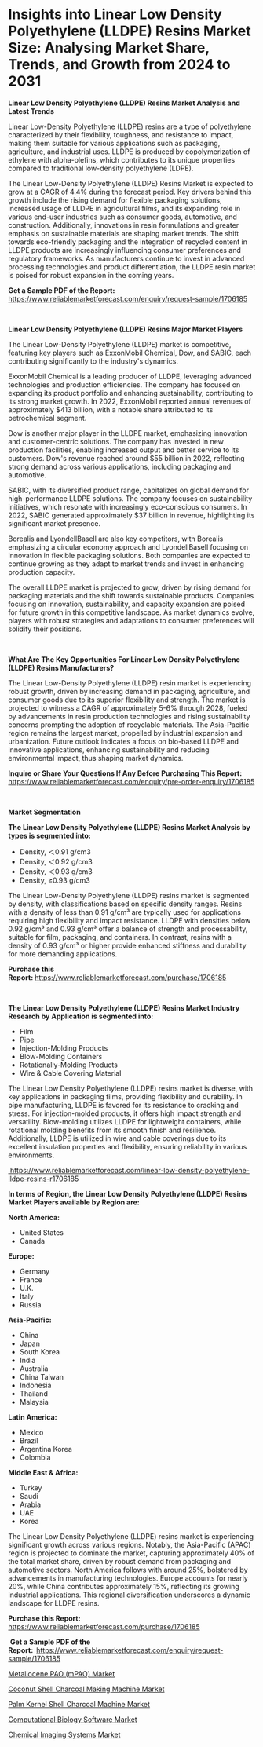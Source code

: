 <p><h1>Insights into Linear Low Density Polyethylene (LLDPE) Resins Market Size: Analysing Market Share, Trends, and Growth from 2024 to 2031</h1></p><p><strong>Linear Low Density Polyethylene (LLDPE) Resins Market Analysis and Latest Trends</strong></p>
<p><p>Linear Low-Density Polyethylene (LLDPE) resins are a type of polyethylene characterized by their flexibility, toughness, and resistance to impact, making them suitable for various applications such as packaging, agriculture, and industrial uses. LLDPE is produced by copolymerization of ethylene with alpha-olefins, which contributes to its unique properties compared to traditional low-density polyethylene (LDPE). </p><p>The Linear Low-Density Polyethylene (LLDPE) Resins Market is expected to grow at a CAGR of 4.4% during the forecast period. Key drivers behind this growth include the rising demand for flexible packaging solutions, increased usage of LLDPE in agricultural films, and its expanding role in various end-user industries such as consumer goods, automotive, and construction. Additionally, innovations in resin formulations and greater emphasis on sustainable materials are shaping market trends. The shift towards eco-friendly packaging and the integration of recycled content in LLDPE products are increasingly influencing consumer preferences and regulatory frameworks. As manufacturers continue to invest in advanced processing technologies and product differentiation, the LLDPE resin market is poised for robust expansion in the coming years.</p></p>
<p><strong>Get a Sample PDF of the Report:&nbsp;</strong> <a href="https://www.reliablemarketforecast.com/enquiry/request-sample/1706185?utm_campaign=1530&utm_medium=2&utm_source=Github&utm_content=ia&utm_term=21102024&utm_id=linear-low-density-polyethylene-lldpe-resins">https://www.reliablemarketforecast.com/enquiry/request-sample/1706185</a></p>
<p>&nbsp;</p>
<p><strong>Linear Low Density Polyethylene (LLDPE) Resins Major Market Players</strong></p>
<p><p>The Linear Low-Density Polyethylene (LLDPE) market is competitive, featuring key players such as ExxonMobil Chemical, Dow, and SABIC, each contributing significantly to the industry's dynamics. </p><p>ExxonMobil Chemical is a leading producer of LLDPE, leveraging advanced technologies and production efficiencies. The company has focused on expanding its product portfolio and enhancing sustainability, contributing to its strong market growth. In 2022, ExxonMobil reported annual revenues of approximately $413 billion, with a notable share attributed to its petrochemical segment.</p><p>Dow is another major player in the LLDPE market, emphasizing innovation and customer-centric solutions. The company has invested in new production facilities, enabling increased output and better service to its customers. Dow's revenue reached around $55 billion in 2022, reflecting strong demand across various applications, including packaging and automotive.</p><p>SABIC, with its diversified product range, capitalizes on global demand for high-performance LLDPE solutions. The company focuses on sustainability initiatives, which resonate with increasingly eco-conscious consumers. In 2022, SABIC generated approximately $37 billion in revenue, highlighting its significant market presence.</p><p>Borealis and LyondellBasell are also key competitors, with Borealis emphasizing a circular economy approach and LyondellBasell focusing on innovation in flexible packaging solutions. Both companies are expected to continue growing as they adapt to market trends and invest in enhancing production capacity.</p><p>The overall LLDPE market is projected to grow, driven by rising demand for packaging materials and the shift towards sustainable products. Companies focusing on innovation, sustainability, and capacity expansion are poised for future growth in this competitive landscape. As market dynamics evolve, players with robust strategies and adaptations to consumer preferences will solidify their positions.</p></p>
<p>&nbsp;</p>
<p><strong>What Are The Key Opportunities For Linear Low Density Polyethylene (LLDPE) Resins Manufacturers?</strong></p>
<p><p>The Linear Low-Density Polyethylene (LLDPE) resin market is experiencing robust growth, driven by increasing demand in packaging, agriculture, and consumer goods due to its superior flexibility and strength. The market is projected to witness a CAGR of approximately 5-6% through 2028, fueled by advancements in resin production technologies and rising sustainability concerns prompting the adoption of recyclable materials. The Asia-Pacific region remains the largest market, propelled by industrial expansion and urbanization. Future outlook indicates a focus on bio-based LLDPE and innovative applications, enhancing sustainability and reducing environmental impact, thus shaping market dynamics.</p></p>
<p><strong>Inquire or Share Your Questions If Any Before Purchasing This Report:</strong> <a href="https://www.reliablemarketforecast.com/enquiry/pre-order-enquiry/1706185?utm_campaign=1530&utm_medium=2&utm_source=Github&utm_content=ia&utm_term=21102024&utm_id=linear-low-density-polyethylene-lldpe-resins">https://www.reliablemarketforecast.com/enquiry/pre-order-enquiry/1706185</a></p>
<p>&nbsp;</p>
<p><strong>Market Segmentation</strong></p>
<p><strong>The Linear Low Density Polyethylene (LLDPE) Resins Market Analysis by types is segmented into:</strong></p>
<p><ul><li>Density, ＜0.91 g/cm3</li><li>Density, ＜0.92 g/cm3</li><li>Density, ＜0.93 g/cm3</li><li>Density, ≥0.93 g/cm3</li></ul></p>
<p><p>The Linear Low-Density Polyethylene (LLDPE) resins market is segmented by density, with classifications based on specific density ranges. Resins with a density of less than 0.91 g/cm³ are typically used for applications requiring high flexibility and impact resistance. LLDPE with densities below 0.92 g/cm³ and 0.93 g/cm³ offer a balance of strength and processability, suitable for film, packaging, and containers. In contrast, resins with a density of 0.93 g/cm³ or higher provide enhanced stiffness and durability for more demanding applications.</p></p>
<p><strong>Purchase this Report:&nbsp;</strong><a href="https://www.reliablemarketforecast.com/purchase/1706185?utm_campaign=1530&utm_medium=2&utm_source=Github&utm_content=ia&utm_term=21102024&utm_id=linear-low-density-polyethylene-lldpe-resins">https://www.reliablemarketforecast.com/purchase/1706185</a></p>
<p>&nbsp;</p>
<p><strong>The Linear Low Density Polyethylene (LLDPE) Resins Market Industry Research by Application is segmented into:</strong></p>
<p><ul><li>Film</li><li>Pipe</li><li>Injection-Molding Products</li><li>Blow-Molding Containers</li><li>Rotationally-Molding Products</li><li>Wire & Cable Covering Material</li></ul></p>
<p><p>The Linear Low Density Polyethylene (LLDPE) resins market is diverse, with key applications in packaging films, providing flexibility and durability. In pipe manufacturing, LLDPE is favored for its resistance to cracking and stress. For injection-molded products, it offers high impact strength and versatility. Blow-molding utilizes LLDPE for lightweight containers, while rotational molding benefits from its smooth finish and resilience. Additionally, LLDPE is utilized in wire and cable coverings due to its excellent insulation properties and flexibility, ensuring reliability in various environments.</p></p>
<p><a href="https://www.reliablemarketforecast.com/linear-low-density-polyethylene-lldpe-resins-r1706185?utm_campaign=1530&utm_medium=2&utm_source=Github&utm_content=ia&utm_term=21102024&utm_id=linear-low-density-polyethylene-lldpe-resins">&nbsp;https://www.reliablemarketforecast.com/linear-low-density-polyethylene-lldpe-resins-r1706185</a></p>
<p><strong>In terms of Region, the Linear Low Density Polyethylene (LLDPE) Resins Market Players available by Region are:</strong></p>
<p>
    <p> <strong> North America: </strong>
        <ul>
            <li>United States</li>
            <li>Canada</li>
        </ul>
        </p> 
    <p> <strong> Europe: </strong>
        <ul>
            <li>Germany</li>
            <li>France</li>
            <li>U.K.</li>
            <li>Italy</li>
            <li>Russia</li>
        </ul>
        </p> 
    <p> <strong> Asia-Pacific: </strong>
        <ul>
            <li>China</li>
            <li>Japan</li>
            <li>South Korea</li>
            <li>India</li>
            <li>Australia</li>
            <li>China Taiwan</li>
            <li>Indonesia</li>
            <li>Thailand</li>
            <li>Malaysia</li>
        </ul>
        </p> 
    <p> <strong> Latin America: </strong>
        <ul>
            <li>Mexico</li>
            <li>Brazil</li>
            <li>Argentina Korea</li>
            <li>Colombia</li>
        </ul>
        </p> 
    <p> <strong> Middle East & Africa: </strong>
        <ul>
            <li>Turkey</li>
            <li>Saudi</li>
            <li>Arabia</li>
            <li>UAE</li>
            <li>Korea</li>
        </ul>
    </p>
    </p>
<p><p>The Linear Low Density Polyethylene (LLDPE) resins market is experiencing significant growth across various regions. Notably, the Asia-Pacific (APAC) region is projected to dominate the market, capturing approximately 40% of the total market share, driven by robust demand from packaging and automotive sectors. North America follows with around 25%, bolstered by advancements in manufacturing technologies. Europe accounts for nearly 20%, while China contributes approximately 15%, reflecting its growing industrial applications. This regional diversification underscores a dynamic landscape for LLDPE resins.</p></p>
<p><strong>Purchase this Report: </strong><a href="https://www.reliablemarketforecast.com/purchase/1706185?utm_campaign=1530&utm_medium=2&utm_source=Github&utm_content=ia&utm_term=21102024&utm_id=linear-low-density-polyethylene-lldpe-resins">https://www.reliablemarketforecast.com/purchase/1706185</a></p>
<p>&nbsp;<strong>Get a Sample PDF of the Report:&nbsp;&nbsp;</strong><a href="https://www.reliablemarketforecast.com/enquiry/request-sample/1706185?utm_campaign=1530&utm_medium=2&utm_source=Github&utm_content=ia&utm_term=21102024&utm_id=linear-low-density-polyethylene-lldpe-resins">https://www.reliablemarketforecast.com/enquiry/request-sample/1706185</a></p>
<p><strong></strong></p>
<p><p><a href="https://github.com/haileebaz8dp/Market-Research-Report-List-1/blob/main/metallocene-pao-mpao-market.md?utm_campaign=1530&utm_medium=2&utm_source=Github&utm_content=ia&utm_term=21102024&utm_id=linear-low-density-polyethylene-lldpe-resins">Metallocene PAO (mPAO) Market</a></p><p><a href="https://issuu.com/reportprime-2/docs/coconut-shell-charcoal-making-machi_991d216c266a1e?utm_campaign=1530&utm_medium=2&utm_source=Github&utm_content=ia&utm_term=21102024&utm_id=linear-low-density-polyethylene-lldpe-resins">Coconut Shell Charcoal Making Machine Market</a></p><p><a href="https://issuu.com/reportprime-2/docs/palm-kernel-shell-charcoal-machine-_81fba4695479e5?utm_campaign=1530&utm_medium=2&utm_source=Github&utm_content=ia&utm_term=21102024&utm_id=linear-low-density-polyethylene-lldpe-resins">Palm Kernel Shell Charcoal Machine Market</a></p><p><a href="https://www.linkedin.com/pulse/digital-transformation-computational-biology-software-industry-9fmbc?utm_campaign=1530&utm_medium=2&utm_source=Github&utm_content=ia&utm_term=21102024&utm_id=linear-low-density-polyethylene-lldpe-resins">Computational Biology Software Market</a></p><p><a href="https://www.linkedin.com/pulse/chemical-imaging-systems-market-emerging-trends-future-prospects-tvbvc?utm_campaign=1530&utm_medium=2&utm_source=Github&utm_content=ia&utm_term=21102024&utm_id=linear-low-density-polyethylene-lldpe-resins">Chemical Imaging Systems Market</a></p></p>
